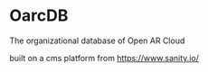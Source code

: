 # OarcDB
The organizational database of Open AR Cloud

built on a cms platform from https://www.sanity.io/

